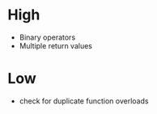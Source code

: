 # High
 * Binary operators
 * Multiple return values

# Low
 * check for duplicate function overloads
